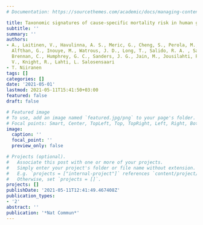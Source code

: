 ```yaml
---
# Documentation: https://sourcethemes.com/academic/docs/managing-content/

title: Taxonomic signatures of cause-specific mortality risk in human gut microbiome
subtitle: ''
summary: ''
authors:
- A., Laitinen, V., Havulinna, A. S., Meric, G., Cheng, S., Perola, M., Valsta, L.,
  Alfthan, G., Inouye, M., Watrous, J. D., Long, T., Salido, R. A. , Sanders, K.,
  Brennan, C., Humphrey, G. C., Sanders, J. G., Jain, M., Jousilahti, P., Salomaa,
  V., Knight, R., Lahti, L. Salosensaari
- T. Niiranen
tags: []
categories: []
date: '2021-05-01'
lastmod: 2021-05-11T15:41:50+03:00
featured: false
draft: false

# Featured image
# To use, add an image named `featured.jpg/png` to your page's folder.
# Focal points: Smart, Center, TopLeft, Top, TopRight, Left, Right, BottomLeft, Bottom, BottomRight.
image:
  caption: ''
  focal_point: ''
  preview_only: false

# Projects (optional).
#   Associate this post with one or more of your projects.
#   Simply enter your project's folder or file name without extension.
#   E.g. `projects = ["internal-project"]` references `content/project/deep-learning/index.md`.
#   Otherwise, set `projects = []`.
projects: []
publishDate: '2021-05-11T12:41:49.467408Z'
publication_types:
- '2'
abstract: ''
publication: '*Nat Commun*'
---
```

